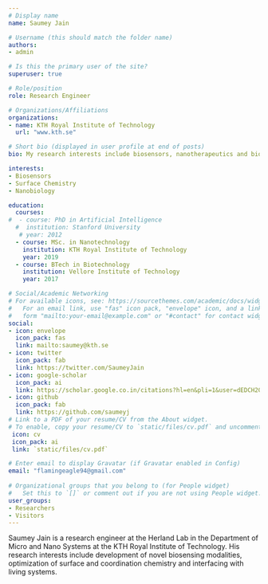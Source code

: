 ```yaml
---
# Display name
name: Saumey Jain

# Username (this should match the folder name)
authors:
- admin

# Is this the primary user of the site?
superuser: true

# Role/position
role: Research Engineer

# Organizations/Affiliations
organizations:
- name: KTH Royal Institute of Technology
  url: "www.kth.se"

# Short bio (displayed in user profile at end of posts)
bio: My research interests include biosensors, nanotherapeutics and biophysics.

interests:
- Biosensors
- Surface Chemistry
- Nanobiology

education:
  courses:
#  - course: PhD in Artificial Intelligence
  #  institution: Stanford University
   # year: 2012
  - course: MSc. in Nanotechnology
    institution: KTH Royal Institute of Technology
    year: 2019
  - course: BTech in Biotechnology
    institution: Vellore Institute of Technology
    year: 2017

# Social/Academic Networking
# For available icons, see: https://sourcethemes.com/academic/docs/widgets/#icons
#   For an email link, use "fas" icon pack, "envelope" icon, and a link in the
#   form "mailto:your-email@example.com" or "#contact" for contact widget.
social:
- icon: envelope
  icon_pack: fas
  link: mailto:saumey@kth.se
- icon: twitter
  icon_pack: fab
  link: https://twitter.com/SaumeyJain
- icon: google-scholar
  icon_pack: ai
  link: https://scholar.google.co.in/citations?hl=en&pli=1&user=dEDCH20AAAAJ
- icon: github
  icon_pack: fab
  link: https://github.com/saumeyj
# Link to a PDF of your resume/CV from the About widget.
# To enable, copy your resume/CV to `static/files/cv.pdf` and uncomment the lines below.  
 icon: cv
 icon_pack: ai
 link: `static/files/cv.pdf`

# Enter email to display Gravatar (if Gravatar enabled in Config)
email: "flamingeagle94@gmail.com"
  
# Organizational groups that you belong to (for People widget)
#   Set this to `[]` or comment out if you are not using People widget.  
user_groups:
- Researchers
- Visitors
---
```


Saumey Jain is a research engineer at the Herland Lab in the Department of Micro and Nano Systems at the KTH Royal Institute of Technology. His research interests include development of novel biosensing modalities, optimization of surface and coordination chemistry and interfacing with living systems. 

